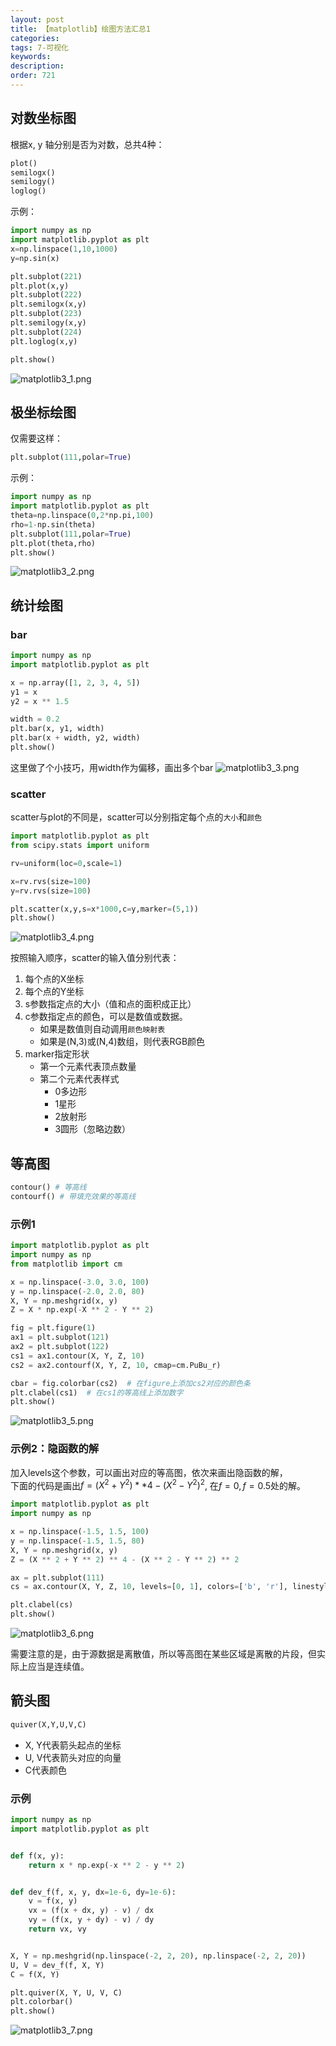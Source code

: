```yaml
---
layout: post
title: 【matplotlib】绘图方法汇总1
categories:
tags: 7-可视化
keywords:
description:
order: 721
---
```


## 对数坐标图

根据x, y 轴分别是否为对数，总共4种：

```py
plot()
semilogx()
semilogy()
loglog()
```
示例：
```py
import numpy as np
import matplotlib.pyplot as plt
x=np.linspace(1,10,1000)
y=np.sin(x)

plt.subplot(221)
plt.plot(x,y)
plt.subplot(222)
plt.semilogx(x,y)
plt.subplot(223)
plt.semilogy(x,y)
plt.subplot(224)
plt.loglog(x,y)

plt.show()
```

![matplotlib3_1.png](/pictures_for_blog/postimg2/matplotlib3_1.png)  

## 极坐标绘图

仅需要这样：
```py
plt.subplot(111,polar=True)
```

示例：
```py
import numpy as np
import matplotlib.pyplot as plt
theta=np.linspace(0,2*np.pi,100)
rho=1-np.sin(theta)
plt.subplot(111,polar=True)
plt.plot(theta,rho)
plt.show()
```
![matplotlib3_2.png](/pictures_for_blog/postimg2/matplotlib3_2.png)  

## 统计绘图

### bar

```py
import numpy as np
import matplotlib.pyplot as plt

x = np.array([1, 2, 3, 4, 5])
y1 = x
y2 = x ** 1.5

width = 0.2
plt.bar(x, y1, width)
plt.bar(x + width, y2, width)
plt.show()
```

这里做了个小技巧，用width作为偏移，画出多个bar
![matplotlib3_3.png](/pictures_for_blog/postimg2/matplotlib3_3.png)  


### scatter

scatter与plot的不同是，scatter可以分别指定每个点的`大小`和`颜色`
```py
import matplotlib.pyplot as plt
from scipy.stats import uniform

rv=uniform(loc=0,scale=1)

x=rv.rvs(size=100)
y=rv.rvs(size=100)

plt.scatter(x,y,s=x*1000,c=y,marker=(5,1))
plt.show()
```
![matplotlib3_4.png](/pictures_for_blog/postimg2/matplotlib3_4.png)  

按照输入顺序，scatter的输入值分别代表：
1. 每个点的X坐标
2. 每个点的Y坐标
3. s参数指定点的大小（值和点的面积成正比）
4. c参数指定点的颜色，可以是数值或数据。
    - 如果是数值则自动调用`颜色映射表`
    - 如果是(N,3)或(N,4)数组，则代表RGB颜色
5. marker指定形状
    - 第一个元素代表顶点数量
    - 第二个元素代表样式
        - 0多边形
        - 1星形
        - 2放射形
        - 3圆形（忽略边数）




## 等高图
```py
contour() # 等高线
contourf() # 带填充效果的等高线
```

### 示例1

```py
import matplotlib.pyplot as plt
import numpy as np
from matplotlib import cm

x = np.linspace(-3.0, 3.0, 100)
y = np.linspace(-2.0, 2.0, 80)
X, Y = np.meshgrid(x, y)
Z = X * np.exp(-X ** 2 - Y ** 2)

fig = plt.figure(1)
ax1 = plt.subplot(121)
ax2 = plt.subplot(122)
cs1 = ax1.contour(X, Y, Z, 10)
cs2 = ax2.contourf(X, Y, Z, 10, cmap=cm.PuBu_r)

cbar = fig.colorbar(cs2)  # 在figure上添加cs2对应的颜色条
plt.clabel(cs1)  # 在cs1的等高线上添加数字
plt.show()

```
![matplotlib3_5.png](/pictures_for_blog/postimg2/matplotlib3_5.png)  


### 示例2：隐函数的解

加入levels这个参数，可以画出对应的等高图，依次来画出隐函数的解，  
下面的代码是画出$f=(X^2 + Y^2) ** 4 - (X^2 - Y^2) ^2$, 在$f=0,f=0.5$处的解。   
```py
import matplotlib.pyplot as plt
import numpy as np

x = np.linspace(-1.5, 1.5, 100)
y = np.linspace(-1.5, 1.5, 80)
X, Y = np.meshgrid(x, y)
Z = (X ** 2 + Y ** 2) ** 4 - (X ** 2 - Y ** 2) ** 2

ax = plt.subplot(111)
cs = ax.contour(X, Y, Z, 10, levels=[0, 1], colors=['b', 'r'], linestyles=['-', ':'], linewidths=[2, 2])

plt.clabel(cs)
plt.show()
```

![matplotlib3_6.png](/pictures_for_blog/postimg2/matplotlib3_6.png)  


需要注意的是，由于源数据是离散值，所以等高图在某些区域是离散的片段，但实际上应当是连续值。  

## 箭头图

```py
quiver(X,Y,U,V,C)
```
- X, Y代表箭头起点的坐标
- U, V代表箭头对应的向量
- C代表颜色


### 示例
```py
import numpy as np
import matplotlib.pyplot as plt


def f(x, y):
    return x * np.exp(-x ** 2 - y ** 2)


def dev_f(f, x, y, dx=1e-6, dy=1e-6):
    v = f(x, y)
    vx = (f(x + dx, y) - v) / dx
    vy = (f(x, y + dy) - v) / dy
    return vx, vy


X, Y = np.meshgrid(np.linspace(-2, 2, 20), np.linspace(-2, 2, 20))
U, V = dev_f(f, X, Y)
C = f(X, Y)

plt.quiver(X, Y, U, V, C)
plt.colorbar()
plt.show()
```

![matplotlib3_7.png](/pictures_for_blog/postimg2/matplotlib3_7.png)  
